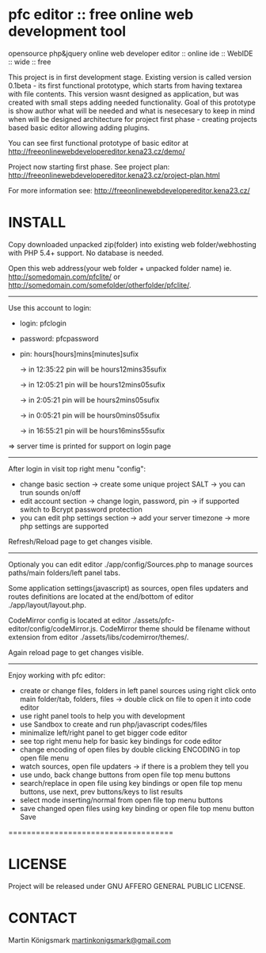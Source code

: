 # pfc editor :: free online web development tool
opensource php&amp;jquery online web developer editor :: online ide :: WebIDE :: wide :: free

This project is in first development stage. Existing version is called version 0.1beta - its first functional prototype, which starts from having textarea with file contents. This version wasnt designed as application, but was created with small steps adding needed functionality. Goal of this prototype is show author what will be needed and what is nesecesary to keep in mind when will be designed architecture for project first phase - creating projects based basic editor allowing adding plugins.

You can see first functional prototype of basic editor at
http://freeonlinewebdevelopereditor.kena23.cz/demo/

Project now starting first phase. See project plan:
http://freeonlinewebdevelopereditor.kena23.cz/project-plan.html

For more information see:
http://freeonlinewebdevelopereditor.kena23.cz/


# INSTALL

Copy downloaded unpacked zip(folder) into existing web folder/webhosting with PHP 5.4+ support. No database is needed.

Open this web address(your web folder + unpacked folder name) ie. http://somedomain.com/pfclite/ or http://somedomain.com/somefolder/otherfolder/pfclite/.

---------------------------------------

Use this account to login:
 - login: pfclogin
 - password: pfcpassword
 - pin: hours[hours]mins[minutes]sufix
 
    -> in 12:35:22 pin will be hours12mins35sufix

    -> in 12:05:21 pin will be hours12mins05sufix
    
    -> in 2:05:21 pin will be hours2mins05sufix
    
    -> in 0:05:21 pin will be hours0mins05sufix
    
    -> in 16:55:21 pin will be hours16mins55sufix
    
  => server time is printed for support on login page  

----------------------------------------------

After login in visit top right menu "config":
- change basic section
    -> create some unique project SALT 
    -> you can trun sounds on/off
- edit account section
    -> change login, password, pin
    -> if supported switch to Bcrypt password protection
- you can edit php settings section
    -> add your server timezone
    -> more php settings are supported

Refresh/Reload page to get changes visible.

------------------------------------------------

Optionaly you can edit editor ./app/config/Sources.php to manage sources paths/main folders/left panel tabs.

Some application settings(javascript) as sources, open files updaters and routes definitions are located at the end/bottom of editor ./app/layout/layout.php.

CodeMirror config is located at editor ./assets/pfc-editor/config/codeMirror.js. CodeMirror theme should be filename without extension from editor ./assets/libs/codemirror/themes/.

Again reload page to get changes visible.

------------------------------------------

Enjoy working with pfc editor:
- create or change files, folders in left panel sources using right click onto main folder/tab, folders, files
   -> double click on file to open it into code editor
- use right panel tools to help you with development
- use Sandbox to create and run php/javascript codes/files
- minimalize left/right panel to get bigger code editor
- see top right menu help for basic key bindings for code editor
- change encoding of open files by double clicking ENCODING in top open file menu
- watch sources, open file updaters -> if there is a problem they tell you
- use undo, back change buttons from open file top menu buttons
- search/replace in open file using key bindings or open file top menu buttons, use next, prev buttons/keys to list results
- select mode inserting/normal from open file top menu buttons
- save changed open files using key binding or open file top menu button Save

====================================

# LICENSE
Project will be released under GNU AFFERO GENERAL PUBLIC LICENSE.

# CONTACT
Martin Königsmark
martinkonigsmark@gmail.com

